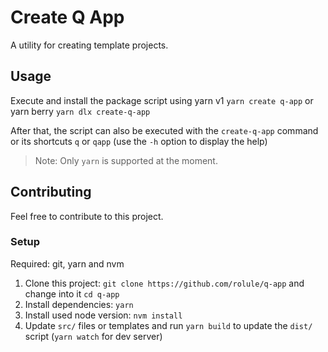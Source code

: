 # Create Q App

A utility for creating template projects.

## Usage

Execute and install the package script using yarn v1 `yarn create q-app` or yarn berry `yarn dlx create-q-app`

After that, the script can also be executed with the `create-q-app` command or its shortcuts `q` or `qapp` (use the `-h` option to display the help)

> Note: Only `yarn` is supported at the moment.

## Contributing

Feel free to contribute to this project.

### Setup

Required: git, yarn and nvm

1. Clone this project: `git clone https://github.com/rolule/q-app` and change into it `cd q-app`
2. Install dependencies: `yarn`
3. Install used node version: `nvm install`
4. Update `src/` files or templates and run `yarn build` to update the `dist/` script (`yarn watch` for dev server)
